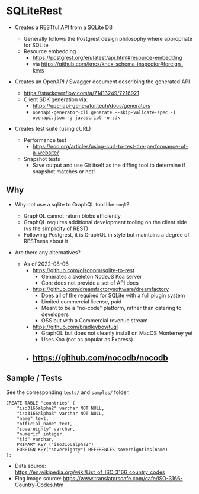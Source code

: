 # SQLiteRest

- Creates a RESTful API from a SQLite DB
    - Generally follows the Postgrest design philosophy where appropriate for SQLite
    - Resource embedding 
        - https://postgrest.org/en/latest/api.html#resource-embedding
        - via https://github.com/knex/knex-schema-inspector#foreign-keys

- Creates an OpenAPI / Swagger document describing the generated API
    - https://stackoverflow.com/a/71413249/7216921
    - Client SDK generation via:
        - https://openapi-generator.tech/docs/generators
        - `openapi-generator-cli generate --skip-validate-spec -i openapi.json -g javascript -o sdk`

- Creates test suite (using cURL)
    - Performance test
        - https://noc.org/articles/using-curl-to-test-the-performance-of-a-website/
    - Snapshot tests
        - Save output and use Git itself as the diffing tool to determine if snapshot matches or not!

## Why

- Why not use a sqlite to GraphQL tool like `tuql`?
    - GraphQL cannot return blobs efficiently
    - GraphQL requires additional development tooling on the client side (vs the simplicity of REST)
    - Following Postgrest, it is GraphQL in style but maintains a degree of RESTness about it

- Are there any alternatives?
    - As of 2022-08-06
        - https://github.com/olsonpm/sqlite-to-rest
            - Generates a skeleton NodeJS Koa server
            - Con: does not provide a set of API docs
        - https://github.com/dreamfactorysoftware/dreamfactory
            - Does all of the required for SQLite with a full plugin system
            - Limited commercial license, paid
            - Meant to be a "no-code" platform, rather than catering to developers
            - OSS but with a Commercial revenue stream
        - https://github.com/bradleyboy/tuql
            - GraphQL but does not cleanly install on MacOS Monterrey yet
            - Uses Koa (not as popular as Express)
        - https://github.com/nocodb/nocodb
            - 

## Sample / Tests

See the corresponding `tests/` and `samples/` folder.

```
CREATE TABLE "countries" (
    "iso3166alpha2" varchar NOT NULL, 
    "iso3166alpha3" varchar NOT NULL, 
    "name" text, 
    "official_name" text, 
    "sovereignty" varchar, 
    "numeric" integer, 
    "tld" varchar, 
    PRIMARY KEY ("iso3166alpha2")
    FOREIGN KEY("sovereignty") REFERENCES sovereignties(name) 
);
```
- Data source: https://en.wikipedia.org/wiki/List_of_ISO_3166_country_codes
- Flag image source: https://www.translatorscafe.com/cafe/ISO-3166-Country-Codes.htm
